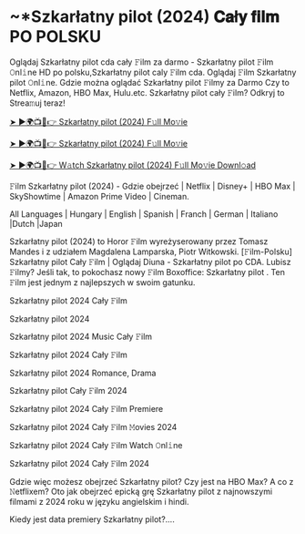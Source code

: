 # <h1> ~*Szkarłatny pilot (2024) 𝐂𝐚ł𝐲 𝐟𝐢𝐥𝐦 PO POLSKU </h1>

Oglądaj Szkarłatny pilot cda cały 𝙵ilm za darmo - Szkarłatny pilot 𝙵ilm 𝙾nl𝚒ne HD po polsku,Szkarłatny pilot caly 𝙵ilm cda. Oglądaj 𝙵ilm Szkarłatny pilot 𝙾nl𝚒ne. Gdzie można oglądać Szkarłatny pilot 𝙵ilmy za Darmo Czy to Netflix, Amazon, HBO Max, Hulu.etc. Szkarłatny pilot cały 𝙵ilm? Odkryj to Strea𝚖uj teraz!


<a href="https://love-4k.com/pl/movie/11621/szkaratny-pilot-gitcodecpl"> ➤ ►🌍📺📱👉 Szkarłatny pilot (2024) F𝚞ll Mo𝚟ie </a>


<a href="https://love-4k.com/pl/movie/11621/szkaratny-pilot-gitcodecpl"> ➤ ►🌍📺📱👉 Szkarłatny pilot (2024) F𝚞ll Mo𝚟ie </a>


<a href="https://love-4k.com/pl/movie/11621/szkaratny-pilot-gitcodecpl"> ➤ ►🌍📺📱👉 W𝚊tch Szkarłatny pilot (2024) F𝚞ll Mo𝚟ie Downl𝚘ad </a>

𝙵ilm Szkarłatny pilot (2024) - Gdzie obejrzeć | Netflix | Disney+ | HBO Max | SkyShowtime | Amazon Prime Video | Cineman.

All Languages | Hungary | English | Spanish | Franch | German | Italiano |Dutch |Japan

Szkarłatny pilot (2024) to Horor 𝙵ilm wyreżyserowany przez Tomasz Mandes i z udziałem Magdalena Lamparska, Piotr Witkowski. [𝙵ilm-Polsku] Szkarłatny pilot Cały 𝙵ilm | Oglądaj Diuna - Szkarłatny pilot po CDA. Lubisz 𝙵ilmy? Jeśli tak, to pokochasz nowy 𝙵ilm Boxoffice: Szkarłatny pilot . Ten 𝙵ilm jest jednym z najlepszych w swoim gatunku.

Szkarłatny pilot 2024 Cały 𝙵ilm

Szkarłatny pilot 2024

Szkarłatny pilot 2024 Music Cały 𝙵ilm

Szkarłatny pilot 2024 Cały 𝙵ilm

Szkarłatny pilot 2024 Romance, Drama

Szkarłatny pilot Cały 𝙵ilm 2024

Szkarłatny pilot 2024 Cały 𝙵ilm Premiere

Szkarłatny pilot 2024 Cały 𝙵ilm 𝙼ovies 2024

Szkarłatny pilot 2024 Cały 𝙵ilm Watch 𝙾nl𝚒ne

Szkarłatny pilot 2024 Cały 𝙵ilm 2024

Gdzie więc możesz obejrzeć Szkarłatny pilot? Czy jest na HBO Max? A co z 𝙽etflixem? Oto jak obejrzeć epicką grę Szkarłatny pilot z najnowszymi filmami z 2024 roku w języku angielskim i hindi.

Kiedy jest data premiery Szkarłatny pilot?....
